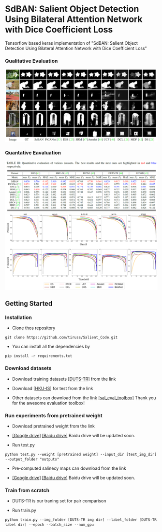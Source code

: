 # SdBAN: Salient Object Detection Using Bilateral Attention Network with Dice Coefficient Loss

Tensorflow based keras implementation of "SdBAN: Salient Object Detection Using Bilateral Attention Network with Dice Coefficient Loss"

### Qualitative Evaluation

<img src="readme_image/qualitative.PNG">

### Quantative Eavaluation

<img src="readme_image/quantative.PNG">

<img src="readme_image/PR_F_curve.png">

## Getting Started
### Installation

- Clone thos repository
```
git clone https://github.com/tiruss/Salient_Code.git
```

- You can install all the dependencies by
```
pip install -r requirements.txt
```

### Download datasets

- Download training datasets [[DUTS-TR]](http://saliencydetection.net/duts/download/DUTS-TR.zip) from the link 

- Download [[HKU-IS]](https://sites.google.com/site/ligb86/hkuis) for test from the link 

- Other datasets can download from the link [[sal_eval_toolbox]](https://github.com/ArcherFMY/sal_eval_toolbox) Thank you for the awesome evaluation toolbox!

### Run experiments from pretrained weight

- Download pretrained weight from the link 

- [[Google drive]](https://drive.google.com/drive/folders/1uaMF84-0zohQ2rHi9mF3xWX4D4FgmN0Y?usp=sharing) [[Baidu drive]]() Baidu drive will be updated soon.

- Run test.py
```
python test.py --weight [pretrained weight] --input_dir [test_img_dir] --output_folder "outputs"
```
- Pre-computed salinecy maps can download from the link

- [[Google drive]](https://drive.google.com/open?id=15aWO3ig2XJajUxvjdx8yiGgeo8MNi-Nj) [[Baidu drive]]() Baidu drive will be updated soon.

### Train from scratch

- DUTS-TR is our traning set for pair comparison

- Run train.py

```
python train.py --img_folder [DUTS-TR img dir] --label_folder [DUTS-TR label dir] --epoch --batch_size --num_gpu
